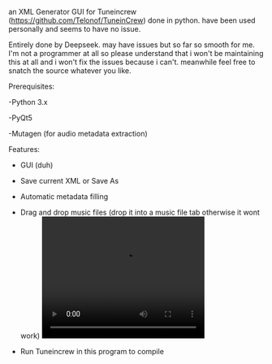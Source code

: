 an XML Generator GUI for Tuneincrew (https://github.com/Telonof/TuneinCrew) done in python. have been used personally and seems to have no issue.

Entirely done by Deepseek. may have issues but so far so smooth for me. I'm not a programmer at all so please understand that i won't be maintaining this at all and i won't fix the issues because i can't. meanwhile feel free to snatch the source whatever you like.

Prerequisites:

-Python 3.x

-PyQt5

-Mutagen (for audio metadata extraction)

Features:

- GUI (duh)

- Save current XML or Save As

- Automatic metadata filling

- Drag and drop music files (drop it into a music file tab otherwise it wont work)
<video src="https://github.com/user-attachments/assets/21d1dda8-864f-40c5-915e-f9838fb7a077" width="320" height="240" controls></video>

- Run Tuneincrew in this program to compile
